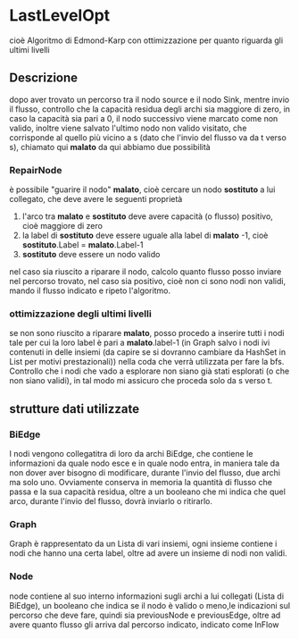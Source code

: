 # LastLevelOpt

cioè Algoritmo di Edmond-Karp con ottimizzazione per quanto riguarda gli ultimi livelli

## Descrizione

dopo aver trovato un percorso tra il nodo source e il nodo Sink, mentre invio il flusso, controllo che la capacità residua degli archi sia maggiore
di zero, in caso la capacità sia pari a 0, il nodo successivo viene marcato come non valido, inoltre viene salvato l'ultimo nodo non valido visitato,
che corrisponde al quello più vicino a s (dato che l'invio del flusso va da t verso s), chiamato qui **malato**
da qui abbiamo due possibilità

### RepairNode

è possibile "guarire il nodo" **malato**, cioè cercare un nodo **sostituto** a lui collegato, che deve avere le seguenti proprietà

1. l'arco tra **malato** e **sostituto** deve avere capacità (o flusso) positivo, cioè maggiore di zero
2. la label di **sostituto** deve essere uguale alla label di **malato** -1, cioè
**sostituto**.Label = **malato**.Label-1
3. **sostituto** deve essere un nodo valido

nel caso sia riuscito a riparare il nodo, calcolo quanto flusso posso inviare nel percorso trovato, nel caso sia positivo, cioè non ci sono nodi non validi, mando il flusso indicato e ripeto l'algoritmo.

### ottimizzazione degli ultimi livelli

se non sono riuscito a riparare **malato**, posso procedo a inserire tutti i nodi tale per cui la loro label è pari a **malato**.label-1 (in Graph salvo i nodi ivi contenuti in delle insiemi (da capire se si dovranno cambiare da HashSet in List per motivi prestazionali)) nella coda che verrà utilizzata per fare la bfs.
Controllo che i nodi che vado a esplorare non siano già stati esplorati (o che non siano validi), in tal modo mi assicuro che proceda solo da s verso t.

## strutture dati utilizzate

### BiEdge

I nodi vengono collegatitra di loro da archi BiEdge, che contiene le informazioni da quale nodo esce e in quale nodo entra, in maniera tale da non dover aver bisogno di modificare, durante l'invio del flusso, due archi ma solo uno.
Ovviamente conserva in memoria la quantità di flusso che passa e la sua capacità residua, oltre a un booleano che mi indica che quel arco, durante l'invio del flusso, dovrà inviarlo o ritirarlo.

### Graph

Graph è rappresentato da un Lista di vari insiemi, ogni insieme contiene i nodi che hanno una certa label, oltre ad avere un insieme di nodi non validi.

### Node

node contiene al suo interno informazioni sugli archi a lui collegati (Lista di BiEdge), un booleano che indica se il nodo è valido o meno,le indicazioni sul percorso che deve fare, quindi sia previousNode e previousEdge, oltre ad avere quanto flusso gli arriva dal percorso indicato, indicato come InFlow
